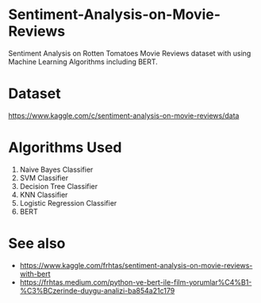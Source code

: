 # Sentiment-Analysis-on-Movie-Reviews
 Sentiment Analysis on Rotten Tomatoes Movie Reviews dataset with using Machine Learning Algorithms including BERT.

# Dataset
https://www.kaggle.com/c/sentiment-analysis-on-movie-reviews/data

# Algorithms Used 
1. Naive Bayes Classifier 
2. SVM Classifier
3. Decision Tree Classifier
4. KNN Classifier
5. Logistic Regression Classifier
6. BERT

# See also
- https://www.kaggle.com/frhtas/sentiment-analysis-on-movie-reviews-with-bert
- https://frhtas.medium.com/python-ve-bert-ile-film-yorumlar%C4%B1-%C3%BCzerinde-duygu-analizi-ba854a21c179
